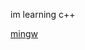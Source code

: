 im learning c++

  [mingw](https://code.visualstudio.com/docs/cpp/config-mingw#_installing-the-mingww64-toolchain)

